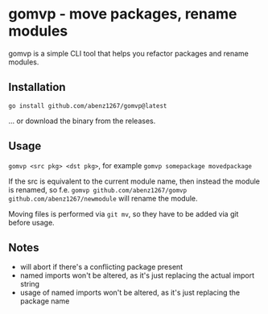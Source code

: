 # gomvp - move packages, rename modules

gomvp is a simple CLI tool that helps you refactor packages and rename modules.

## Installation

`go install github.com/abenz1267/gomvp@latest`

... or download the binary from the releases.

## Usage

`gomvp <src pkg> <dst pkg>`, for example `gomvp somepackage movedpackage`

If the src is equivalent to the current module name, then instead the module is renamed, so f.e. `gomvp github.com/abenz1267/gomvp github.com/abenz1267/newmodule` will rename the module.

Moving files is performed via `git mv`, so they have to be added via git before usage.

## Notes

-   will abort if there's a conflicting package present
-   named imports won't be altered, as it's just replacing the actual import string
-   usage of named imports won't be altered, as it's just replacing the package name

